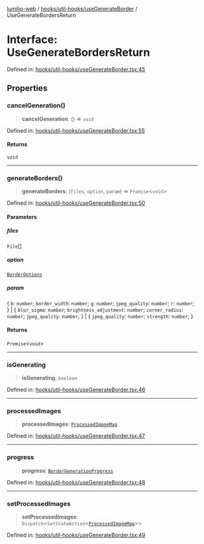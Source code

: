 [lumilio-web](../../../../modules.md) / [hooks/util-hooks/useGenerateBorder](../index.md) / UseGenerateBordersReturn

# Interface: UseGenerateBordersReturn

Defined in: [hooks/util-hooks/useGenerateBorder.tsx:45](https://github.com/EdwinZhanCN/Lumilio-Photos/blob/b3425e71774123fa6b07d528432324028816c356/web/src/hooks/util-hooks/useGenerateBorder.tsx#L45)

## Properties

### cancelGeneration()

> **cancelGeneration**: () => `void`

Defined in: [hooks/util-hooks/useGenerateBorder.tsx:55](https://github.com/EdwinZhanCN/Lumilio-Photos/blob/b3425e71774123fa6b07d528432324028816c356/web/src/hooks/util-hooks/useGenerateBorder.tsx#L55)

#### Returns

`void`

***

### generateBorders()

> **generateBorders**: (`files`, `option`, `param`) => `Promise`\<`void`\>

Defined in: [hooks/util-hooks/useGenerateBorder.tsx:50](https://github.com/EdwinZhanCN/Lumilio-Photos/blob/b3425e71774123fa6b07d528432324028816c356/web/src/hooks/util-hooks/useGenerateBorder.tsx#L50)

#### Parameters

##### files

`File`[]

##### option

[`BorderOptions`](../type-aliases/BorderOptions.md)

##### param

\{ `b`: `number`; `border_width`: `number`; `g`: `number`; `jpeg_quality`: `number`; `r`: `number`; \} | \{ `blur_sigma`: `number`; `brightness_adjustment`: `number`; `corner_radius`: `number`; `jpeg_quality`: `number`; \} | \{ `jpeg_quality`: `number`; `strength`: `number`; \}

#### Returns

`Promise`\<`void`\>

***

### isGenerating

> **isGenerating**: `boolean`

Defined in: [hooks/util-hooks/useGenerateBorder.tsx:46](https://github.com/EdwinZhanCN/Lumilio-Photos/blob/b3425e71774123fa6b07d528432324028816c356/web/src/hooks/util-hooks/useGenerateBorder.tsx#L46)

***

### processedImages

> **processedImages**: [`ProcessedImageMap`](../type-aliases/ProcessedImageMap.md)

Defined in: [hooks/util-hooks/useGenerateBorder.tsx:47](https://github.com/EdwinZhanCN/Lumilio-Photos/blob/b3425e71774123fa6b07d528432324028816c356/web/src/hooks/util-hooks/useGenerateBorder.tsx#L47)

***

### progress

> **progress**: [`BorderGenerationProgress`](../type-aliases/BorderGenerationProgress.md)

Defined in: [hooks/util-hooks/useGenerateBorder.tsx:48](https://github.com/EdwinZhanCN/Lumilio-Photos/blob/b3425e71774123fa6b07d528432324028816c356/web/src/hooks/util-hooks/useGenerateBorder.tsx#L48)

***

### setProcessedImages

> **setProcessedImages**: `Dispatch`\<`SetStateAction`\<[`ProcessedImageMap`](../type-aliases/ProcessedImageMap.md)\>\>

Defined in: [hooks/util-hooks/useGenerateBorder.tsx:49](https://github.com/EdwinZhanCN/Lumilio-Photos/blob/b3425e71774123fa6b07d528432324028816c356/web/src/hooks/util-hooks/useGenerateBorder.tsx#L49)
